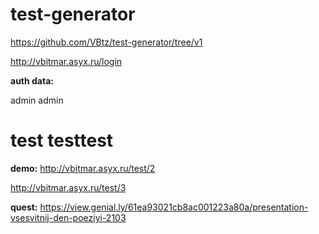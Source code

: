 # test-generator
https://github.com/VBtz/test-generator/tree/v1 <br>

http://vbitmar.asyx.ru/login

**auth data:**

admin admin

test testtest
===
**demo:**
http://vbitmar.asyx.ru/test/2

http://vbitmar.asyx.ru/test/3



**quest:**
https://view.genial.ly/61ea93021cb8ac001223a80a/presentation-vsesvitnij-den-poeziyi-2103
